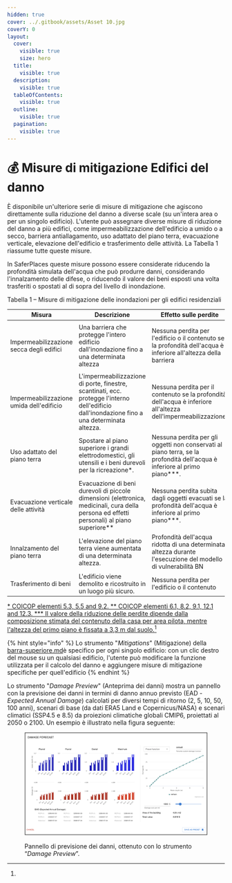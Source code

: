 ```yaml
---
hidden: true
cover: ../.gitbook/assets/Asset 10.jpg
coverY: 0
layout:
  cover:
    visible: true
    size: hero
  title:
    visible: true
  description:
    visible: true
  tableOfContents:
    visible: true
  outline:
    visible: true
  pagination:
    visible: true
---
```


# 💰 Misure di mitigazione Edifici del danno

È disponibile un'ulteriore serie di misure di mitigazione che agiscono direttamente sulla riduzione del danno a diverse scale (su un'intera area o per un singolo edificio). L'utente può assegnare diverse misure di riduzione del danno a più edifici, come impermeabilizzazione dell'edificio a umido o a secco, barriera antiallagamento, uso adattato del piano terra, evacuazione verticale, elevazione dell'edificio e trasferimento delle attività.  La Tabella 1 riassume tutte queste misure.&#x20;

In SaferPlaces queste misure possono essere considerate riducendo la profondità simulata dell'acqua che può produrre danni, considerando l'innalzamento delle difese, o riducendo il valore dei beni esposti una volta trasferiti o spostati al di sopra del livello di inondazione.

&#x20;

Tabella 1 – Misure di mitigazione delle inondazioni per gli edifici residenziali

<table data-header-hidden><thead><tr><th width="156">Misura</th><th>Descrizione</th><th width="144">Effetto sulle perdite</th><th>Applicabilità</th></tr></thead><tbody><tr><td>Impermeabilizzazione secca degli edifici</td><td>Una barriera che protegge l'intero edificio dall'inondazione fino a una determinata altezza</td><td><p>Nessuna perdita per l'edificio o il contenuto se la profondità dell'acqua è inferiore all'altezza della barriera       </p><p> </p></td><td>Tutti gli edifici</td></tr><tr><td>Impermeabilizzazione umida dell'edificio</td><td>L'impermeabilizzazione di porte, finestre, scantinati, ecc. protegge l'interno dell'edificio dall'inondazione fino a una determinata altezza.</td><td>Nessuna perdita per il contenuto se la profondità dell'acqua è inferiore all'altezza dell'impermeabilizzazione.</td><td>Tutti gli edifici</td></tr><tr><td>Uso adattato del piano terra</td><td>Spostare al piano superiore i grandi elettrodomestici, gli utensili e i beni durevoli per la ricreazione*.</td><td>Nessuna perdita per gli oggetti non conservati al piano terra, se la profondità dell'acqua è inferiore al primo piano***.</td><td>Edifici monofamiliari di almeno 2 piani</td></tr><tr><td>Evacuazione verticale delle attività</td><td>Evacuazione di beni durevoli di piccole dimensioni (elettronica, medicinali, cura della persona ed effetti personali) al piano superiore**</td><td>Nessuna perdita subita dagli oggetti evacuati se la profondità dell'acqua è inferiore al primo piano***.</td><td>Tutti gli edifici di almeno 2 piani</td></tr><tr><td>Innalzamento del piano terra</td><td>L'elevazione del piano terra viene aumentata di una determinata altezza.</td><td>Profondità dell'acqua ridotta di una determinata altezza durante l'esecuzione del modello di vulnerabilità BN</td><td>Tutti gli edifici</td></tr><tr><td>Trasferimento di beni</td><td>L'edificio viene demolito e ricostruito in un luogo più sicuro.</td><td>Nessuna perdita per l'edificio o il contenuto</td><td>Tutti gli edifici</td></tr></tbody></table>

[\* COICOP elementi 5.3, 5.5 and 9.2. \*\* COICOP elementi 6.1, 8.2, 9.1, 12.1 and 12.3. \*\*\* Il valore della riduzione delle perdite dipende dalla composizione stimata del contenuto della casa per area pilota, mentre l'altezza del primo piano è fissata a 3,3 m dal suolo.](#user-content-fn-1)[^1]

{% hint style="info" %}
Lo strumento "_Mitigations_" (Mitigazione) della [barra-superiore.md](../saferplaces-interfaccia-gui-web/barra-superiore.md "mention")è specifico per ogni singolo edificio: con un clic destro del mouse su un qualsiasi edificio, l'utente può modificare la funzione utilizzata per il calcolo del danno e aggiungere misure di mitigazione specifiche per quell'edificio
{% endhint %}

Lo strumento "_Damage Preview_" (Anteprima dei danni) mostra un pannello con la previsione dei danni in termini di danno annuo previsto (EAD - _Expected Annual Damage_) calcolati per diversi tempi di ritorno (2, 5, 10, 50, 100 anni), scenari di base (da dati ERA5 Land e Copernicus/NASA) e scenari climatici (SSP4.5 e 8.5) da proiezioni climatiche globali CMIP6, proiettati al 2050 o 2100. Un esempio è illustrato nella figura seguente:

<figure><img src="../.gitbook/assets/image (39).png" alt=""><figcaption><p>Pannello di previsione dei danni, ottenuto con lo strumento “<em>Damage Preview</em>”.</p></figcaption></figure>



[^1]: 
